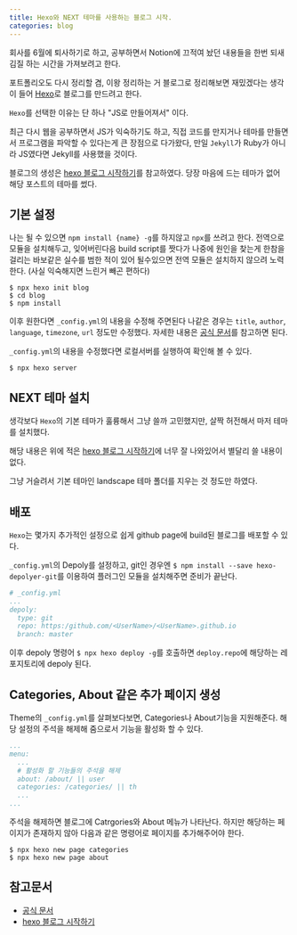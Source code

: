 ```yaml
---
title: Hexo와 NEXT 테마를 사용하는 블로그 시작.
categories: blog
---
```


회사를 6월에 퇴사하기로 하고, 공부하면서 Notion에 끄적여 놨던 내용들을 한번 되새김질 하는 시간을 가져보려고 한다.

포트폴리오도 다시 정리할 겸, 이왕 정리하는 거 블로그로 정리해보면 재밌겠다는 생각이 들어 [Hexo](https://hexo.io/)로 블로그를 만드려고 한다.

`Hexo`를 선택한 이유는 단 하나 "JS로 만들어져서" 이다.

최근 다시 웹을 공부하면서 JS가 익숙하기도 하고, 직접 코드를 만지거나 테마를 만들면서 프로그램을 파악할 수 있다는게 큰 장점으로 다가왔다, 만일 `Jekyll`가 Ruby가 아니라 JS였다면 Jekyll를 사용했을 것이다.

블로그의 생성은 [hexo 블로그 시작하기](https://enesto.github.io/2018/11/18/181118_hexo%20%EC%8B%9C%EC%9E%91%ED%95%98%EA%B8%B0/)를 참고하였다. 당장 마음에 드는 테마가 없어 해당 포스트의 테마를 썼다.

## 기본 설정

나는 될 수 있으면 `npm install {name} -g`를 하지않고 `npx`를 쓰려고 한다. 전역으로 모듈을 설치해두고, 잊어버린다음 build script를 짯다가 나중에 원인을 찾는게 한참을 걸리는 바보같은 실수를 범한 적이 있어 될수있으면 전역 모듈은 설치하지 않으려 노력한다. (사실 익숙해지면 느린거 빼곤 편하다)

```shell
$ npx hexo init blog
$ cd blog
$ npm install
```

이후 원한다면 `_config.yml`의 내용을 수정해 주면된다 나같은 경우는 `title`, `author`, `language`, `timezone`, `url` 정도만 수정했다. 자세한 내용은 [공식 문서](https://hexo.io/docs/configuration)를 참고하면 된다.

`_config.yml`의 내용을 수정했다면 로컬서버를 실행하여 확인해 볼 수 있다.

```shell
$ npx hexo server
```

## NEXT 테마 설치

생각보다 `Hexo`의 기본 테마가 훌륭해서 그냥 쓸까 고민했지만, 살짝 허전해서 마저 테마를 설치했다.

해당 내용은 위에 적은 [hexo 블로그 시작하기](https://enesto.github.io/2018/11/18/181118_hexo%20%EC%8B%9C%EC%9E%91%ED%95%98%EA%B8%B0/)에 너무 잘 나와있어서 별달리 쓸 내용이 없다.

그냥 거슬려서 기본 테마인 landscape 테마 폴더를 지우는 것 정도만 하였다.

## 배포

`Hexo`는 몇가지 추가적인 설정으로 쉽게 github page에 build된 블로그를 배포할 수 있다.

`_config.yml`의 Depoly를 설정하고, git인 경우엔 `$ npm install --save hexo-depolyer-git`를 이용하여 플러그인 모듈을 설치해주면 준비가 끝난다.

```yml
# _config.yml
...
depoly:
  type: git
  repo: https:/github.com/<UserName>/<UserName>.github.io
  branch: master
```

이후 depoly 명령어 `$ npx hexo deploy -g`를 호출하면 `deploy.repo`에 해당하는 레포지토리에 depoly 된다.

## Categories, About 같은 추가 페이지 생성

Theme의 `_config.yml`를 살펴보다보면, Categories나 About기능을 지원해준다. 해당 설정의 주석을 해제해 줌으로서 기능을 활성화 할 수 있다.

```yml
...
menu:
  ...
  # 활성화 할 기능들의 주석을 해제
  about: /about/ || user
  categories: /categories/ || th
  ...
...
```

주석을 해제하면 블로그에 Catrgories와 About 메뉴가 나타난다. 하지만 해당하는 페이지가 존재하지 않아 다음과 같은 명령어로 페이지를 추가해주어야 한다.

```shell
$ npx hexo new page categories
$ npx hexo new page about
```


## 참고문서

- [공식 문서](https://hexo.io/docs/configuration)
- [hexo 블로그 시작하기](https://enesto.github.io/2018/11/18/181118_hexo%20%EC%8B%9C%EC%9E%91%ED%95%98%EA%B8%B0/)
